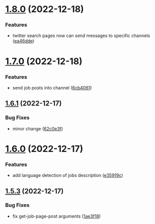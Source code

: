 # [1.8.0](https://github.com/ghorbani-mohammad/Social-Networks-Crawler/compare/v1.7.0...v1.8.0) (2022-12-18)


### Features

* twitter search pages now can send messages to specific channels ([ea46dde](https://github.com/ghorbani-mohammad/Social-Networks-Crawler/commit/ea46dde8c7f97271ed9719de9856120caca99c22))



# [1.7.0](https://github.com/ghorbani-mohammad/Social-Networks-Crawler/compare/v1.6.1...v1.7.0) (2022-12-18)


### Features

* send job posts into channel ([6cb4061](https://github.com/ghorbani-mohammad/Social-Networks-Crawler/commit/6cb406156782dc7c0872e7494f34214f3471472c))



## [1.6.1](https://github.com/ghorbani-mohammad/Social-Networks-Crawler/compare/v1.6.0...v1.6.1) (2022-12-17)


### Bug Fixes

* minor change ([62c0e3f](https://github.com/ghorbani-mohammad/Social-Networks-Crawler/commit/62c0e3fdfd8dc134b6fafed2ff778af54276bbfc))



# [1.6.0](https://github.com/ghorbani-mohammad/Social-Networks-Crawler/compare/v1.5.3...v1.6.0) (2022-12-17)


### Features

* add language detection of jobs description ([e35919c](https://github.com/ghorbani-mohammad/Social-Networks-Crawler/commit/e35919c21ab6c345eef7fbeb3747a29524440a33))



## [1.5.3](https://github.com/ghorbani-mohammad/Social-Networks-Crawler/compare/v1.5.2...v1.5.3) (2022-12-17)


### Bug Fixes

* fix get-job-page-post arguments ([1ae3f18](https://github.com/ghorbani-mohammad/Social-Networks-Crawler/commit/1ae3f18bb05360a1bc16913183a460fdf323aed3))



